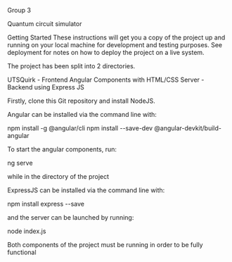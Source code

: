 Group 3

Quantum circuit simulator

Getting Started
These instructions will get you a copy of the project up and running on your local machine for development and testing purposes. See deployment for notes on how to deploy the project on a live system.

The project has been split into 2 directories.

UTSQuirk - Frontend Angular Components with HTML/CSS
Server - Backend using Express JS

Firstly, clone this Git repository and install NodeJS.

Angular can be installed via the command line with:

npm install -g @angular/cli
npm install --save-dev @angular-devkit/build-angular

To start the angular components, run:

ng serve

while in the directory of the project

ExpressJS can be installed via the command line with:

npm install express --save

and the server can be launched by running:

node index.js

Both components of the project must be running in order to be fully functional

